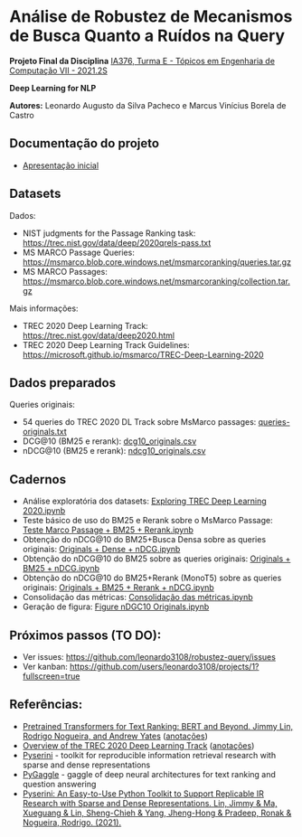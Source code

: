 # Análise de Robustez de Mecanismos de Busca Quanto a Ruídos na Query

**Projeto Final da Disciplina**  [IA376, Turma E - Tópicos em Engenharia de Computação VII - 2021.2S](https://www.dac.unicamp.br/portal/caderno-de-horarios/2021/2/S/P/FEEC/IA376)

**Deep Learning for NLP**

**Autores:** Leonardo Augusto da Silva Pacheco e  Marcus Vinícius Borela de Castro

## Documentação do projeto
* [Apresentação inicial](https://docs.google.com/presentation/d/1ABkHVwfJ2r5Sga0m-WXv1LlMiF9o8vpB7wpiZ8N5Oa8/edit?usp=sharing)

## Datasets
Dados:
* NIST judgments for the Passage Ranking task: https://trec.nist.gov/data/deep/2020qrels-pass.txt
* MS MARCO Passage Queries: https://msmarco.blob.core.windows.net/msmarcoranking/queries.tar.gz
* MS MARCO Passages: https://msmarco.blob.core.windows.net/msmarcoranking/collection.tar.gz

Mais informações:
* TREC 2020 Deep Learning Track: https://trec.nist.gov/data/deep2020.html
* TREC 2020 Deep Learning Track Guidelines: https://microsoft.github.io/msmarco/TREC-Deep-Learning-2020

## Dados preparados
Queries originais:
* 54 queries do TREC 2020 DL Track sobre MsMarco passages: [queries-originals.txt](https://github.com/leonardo3108/robustez-query/blob/main/data/queries-originals.txt)
* DCG@10 (BM25 e rerank): [dcg10_originals.csv](https://github.com/leonardo3108/robustez-query/blob/main/data/dcg10_originals.csv)
* nDCG@10 (BM25 e rerank): [ndcg10_originals.csv](https://github.com/leonardo3108/robustez-query/blob/main/data/ndcg10_originals.csv)

## Cadernos
* Análise exploratória dos datasets: [Exploring TREC Deep Learning 2020.ipynb](https://github.com/leonardo3108/robustez-query/blob/main/code/Exploring%20TREC%20Deep%20Learning%202020.ipynb)
* Teste básico de uso do BM25 e Rerank sobre o MsMarco Passage: [Teste Marco Passage + BM25 + Rerank.ipynb](https://github.com/leonardo3108/robustez-query/blob/main/code/Teste%20Marco%20Passage%20+%20BM25%20+%20Rerank.ipynb)
* Obtenção do nDCG@10 do BM25+Busca Densa sobre as queries originais: [Originals + Dense + nDCG.ipynb](https://github.com/leonardo3108/robustez-query/blob/main/code/Originals%20%2B%20BM25%20%2B%20Dense%20%2B%20nDCG.ipynb)
* Obtenção do nDCG@10 do BM25 sobre as queries originais: [Originals + BM25 + nDCG.ipynb](https://github.com/leonardo3108/robustez-query/blob/main/code/Originals%20%2B%20BM25%20%2B%20nDCG.ipynb)
* Obtenção do nDCG@10 do BM25+Rerank (MonoT5) sobre as queries originais: [Originals + BM25 + Rerank + nDCG.ipynb](https://github.com/leonardo3108/robustez-query/blob/main/code/Originals%20%2B%20BM25%20%2B%20Rerank%20%2B%20nDCG.ipynb)
* Consolidação das métricas: [Consolidação das métricas.ipynb](https://github.com/leonardo3108/robustez-query/blob/main/code/Consolida%C3%A7%C3%A3o%20das%20m%C3%A9tricas.ipynb)
* Geração de figura: [Figure nDGC10 Originals.ipynb](https://github.com/leonardo3108/robustez-query/blob/main/code/Figure%20nDGC10%20Originals.ipynb)

## Próximos passos (TO DO):
- Ver issues: https://github.com/leonardo3108/robustez-query/issues
- Ver kanban: https://github.com/users/leonardo3108/projects/1?fullscreen=true

## Referências:
* [Pretrained Transformers for Text Ranking: BERT and Beyond. Jimmy Lin, Rodrigo Nogueira, and Andrew Yates](https://arxiv.org/abs/2010.06467) ([anotações](https://github.com/leonardo3108/robustez-query/blob/main/docs/references/Pretrained%20Transformers%20for%20Text%20Ranking%20-%20BERT%20and%20Beyond.pdf))
* [Overview of the TREC 2020 Deep Learning Track](https://arxiv.org/abs/2102.07662) ([anotações](https://github.com/leonardo3108/robustez-query/blob/main/docs/references/OVERVIEW%20OF%20THE%20TREC%202020%20DEEP%20LEARNING%20TRACK.pdf))
* [Pyserini](https://github.com/castorini/pyserini) - toolkit for reproducible information retrieval research with sparse and dense representations
* [PyGaggle](https://github.com/castorini/pygaggle/) - gaggle of deep neural architectures for text ranking and question answering
* [Pyserini: An Easy-to-Use Python Toolkit to Support Replicable IR Research with Sparse and Dense Representations. Lin, Jimmy & Ma, Xueguang & Lin, Sheng-Chieh & Yang, Jheng-Hong & Pradeep, Ronak & Nogueira, Rodrigo. (2021).](https://cs.uwaterloo.ca/~jimmylin/publications/Lin_etal_SIGIR2021_Pyserini.pdf)
